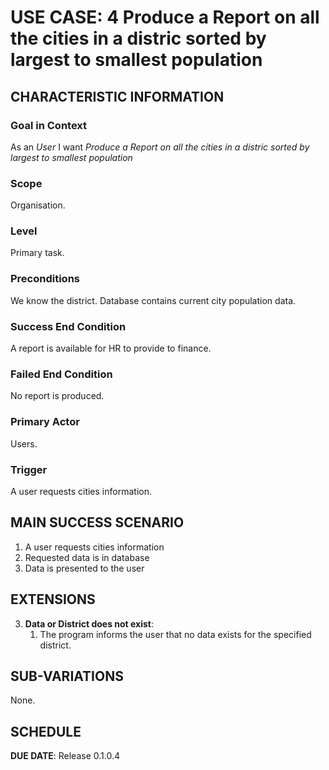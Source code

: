 # USE CASE: 4 Produce a Report on all the cities in a distric sorted by largest to smallest population

## CHARACTERISTIC INFORMATION

### Goal in Context

As an *User* I want *Produce a Report on all the cities in a distric sorted by largest to smallest population*

### Scope

Organisation.

### Level

Primary task.

### Preconditions

We know the district.  Database contains current city population data.

### Success End Condition

A report is available for HR to provide to finance.

### Failed End Condition

No report is produced.

### Primary Actor

Users.

### Trigger

A user requests cities information.

## MAIN SUCCESS SCENARIO

1. A user requests cities information
2. Requested data is in database
4. Data is presented to the user

## EXTENSIONS

3. **Data or District does not exist**:
    1. The program informs the user that no data exists for the specified district.

## SUB-VARIATIONS

None.

## SCHEDULE

**DUE DATE**: Release 0.1.0.4
